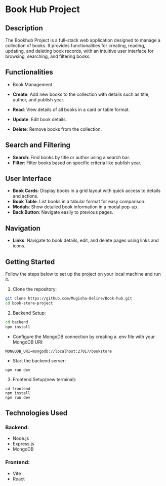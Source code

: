 # Book Hub Project


## Description
The Bookhub Project is a full-stack web application designed to manage a collection of books. It provides functionalities for creating, reading, updating, and deleting book records, with an intuitive user interface for browsing, searching, and filtering books. 

## Functionalities

- Book Management

 - **Create**: Add new books to the collection with details such as title, author, and publish year.
 - **Read**: View details of all books in a card or table format.
 - **Update**: Edit book details.
 - **Delete**: Remove books from the collection.

## Search and Filtering

- **Search**: Find books by title or author using a search bar.
- **Filter**: Filter books based on specific criteria like publish year.

## User Interface

- **Book Cards**: Display books in a grid layout with quick access to details and actions.
- **Book Table**: List books in a tabular format for easy comparison.
- **Modals**: Show detailed book information in a modal pop-up.
- **Back Button**: Navigate easily to previous pages.

## Navigation

- **Links**: Navigate to book details, edit, and delete pages using links and icons.

## Getting Started

Follow the steps below to set up the project on your local machine and run it:

1. Clone the repository:

```bash
git clone https://github.com/Mugisha-Beline/Book-hub.git
cd book-store-project
```

2. Backend Setup:

```bash
cd backend
npm install
```

- Configure the MongoDB connection by creating a .env file with your MongoDB URI:
```
MONGODB_URI=mongodb://localhost:27017/bookstore
```

- Start the backend server:
```
npm run dev
```

3. Frontend Setup(new terminal):
```
cd frontend
npm install
npm run dev
```

## Technologies Used
### Backend:
- Node.js
- Express.js
- MongoDB

### Frontend:

- Vite
- React
